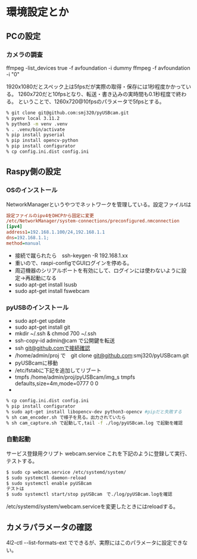 # 環境設定とか

## PCの設定

### カメラの調査

ffmpeg -list_devices true -f avfoundation  -i dummy
ffmpeg -f avfoundation  -i "0"

1920x1080だとスペック上は5fpsだが実際の取得・保存には1秒程度かかっている。
1260x720だと10fpsとなり、転送・書き込みの実時間も0.1秒程度で終わる。
ということで、1260x720@10fpsのパラメータで5fpsとする。

```bash
% git clone git@github.com:smj320/pyUSBcam.git
% pyenv local 3.11.2
% python3 -m venv .venv
% . .venv/bin/activate
% pip install pyserial
% pip install opencv-python
% pip install configurator
% cp config.ini.dist config.ini
```

## Raspy側の設定

### OSのインストール
NetworkManagerというやつでネットワークを管理している。設定ファイルtは

```ini
設定ファイルのipv4をDHCPから固定に変更
/etc/NetworkManager/system-connections/preconfigured.nmconnection 
[ipv4]
address1=192.168.1.100/24,192.168.1.1
dns=192.168.1.1;
method=manual
```
* 接続で蹴られたら　ssh-keygen -R 192.168.1.xx
* 重いので、raspi-configでGUIログインを停める。
* 周辺機器のシリアルポートを有効にして、ログインには使わないように設定->再起動になる
* sudo apt-get install lsusb
* sudo apt-get install fswebcam

### pyUSBのインストール
* sudo apt-get update
* sudo apt-get install git
* mkdir ~/.ssh & chmod 700 ~/.ssh
* ssh-copy-id admin@cam で公開鍵を転送
* ssh git@github.comで接続確認
* /home/admin/proj で　git clone git@github.com:smj320/pyUSBcam.git
* pyUSBcamに移動
* /etc/fstabに下記を追加してリブート
* tmpfs /home/admin/proj/pyUSBcam/img_s tmpfs defaults,size=4m,mode=0777 0 0
* 
```bash
% cp config.ini.dist config.ini
% pip install configurator
% sudo apt-get install libopencv-dev python3-opencv #pipだと失敗する
% sh cam_encoder.sh で様子を見る。出力されていたら
% sh cam_capture.sh で起動して,tail -f ./log/pyUSBcam.log で起動を確認
```

### 自動起動
サービス登録用クリプト
webcam.service
これを下記のように登録して実行、テストする。
```bash
$ sudo cp webcam.service /etc/systemd/system/
$ sudo systemctl daemon-reload
$ sudo systemctl enable pyUSBcam
テストは
$ sudo systemctl start/stop pyUSBcam　で./log/pyUSBcam.logを確認
```

/etc/systemd/system/webcam.serviceを変更したときにはreloadする。

## カメラパラメータの確認
4l2-ctl --list-formats-ext
でできるが、実際にはこのパラメータに設定できない。
